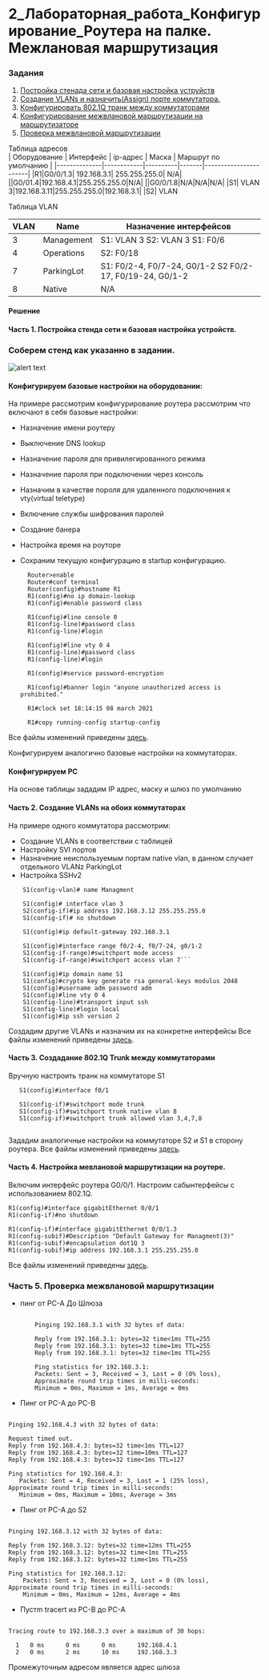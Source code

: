 # 2_Лабораторная_работа_Конфигурирование_Роутера на палке. Межлановая маршрутизация  


### Задания
1. [Постройка стенада сети и базовая настройка уструйств](https://github.com/rain360z/otus-networks/tree/main/2_lab#%D1%81%D0%BE%D0%B1%D0%B5%D1%80%D0%B5%D0%BC-%D1%81%D1%82%D0%B5%D0%BD%D0%B4-%D0%BA%D0%B0%D0%BA-%D1%83%D0%BA%D0%B0%D0%B7%D0%B0%D0%BD%D0%BD%D0%BE-%D0%B2-%D0%B7%D0%B0%D0%B4%D0%B0%D0%BD%D0%B8%D0%B8)
2. [Создание VLANs и назначить(Assign) порте коммутатора.](https://github.com/rain360z/otus-networks/tree/main/2_lab#%D1%87%D0%B0%D1%81%D1%82%D1%8C-2-%D1%81%D0%BE%D0%B7%D0%B4%D0%B0%D0%BD%D0%B8%D0%B5-vlans-%D0%BD%D0%B0-%D0%BE%D0%B1%D0%BE%D0%B8%D1%85-%D0%BA%D0%BE%D0%BC%D0%BC%D1%83%D1%82%D0%B0%D1%82%D0%BE%D1%80%D0%B0%D1%85)
3. [Конфигурировать 802.1Q транк между коммутаторами](https://github.com/rain360z/otus-networks/tree/main/2_lab#%D0%BA%D0%BE%D0%BD%D1%84%D0%B8%D0%B3%D1%83%D1%80%D0%B8%D1%80%D1%83%D0%B5%D0%BC-%D0%B1%D0%B0%D0%B7%D0%BE%D0%B2%D1%8B%D0%B5-%D0%BD%D0%B0%D1%81%D1%82%D1%80%D0%BE%D0%B9%D0%BA%D0%B8-%D0%BD%D0%B0-%D0%BE%D0%B1%D0%BE%D1%80%D1%83%D0%B4%D0%BE%D0%B2%D0%B0%D0%BD%D0%B8%D0%B8)
4. [Конфигурирование межвлановой маршрутизации на маршрутизаторе](https://github.com/rain360z/otus-networks/tree/main/2_lab#%D0%BA%D0%BE%D0%BD%D1%84%D0%B8%D0%B3%D1%83%D1%80%D0%B8%D1%80%D1%83%D0%B5%D0%BC-%D0%B1%D0%B0%D0%B7%D0%BE%D0%B2%D1%8B%D0%B5-%D0%BD%D0%B0%D1%81%D1%82%D1%80%D0%BE%D0%B9%D0%BA%D0%B8-%D0%BD%D0%B0-%D0%BE%D0%B1%D0%BE%D1%80%D1%83%D0%B4%D0%BE%D0%B2%D0%B0%D0%BD%D0%B8%D0%B8)
5. [Проверка межвлановой маршрутизации](https://github.com/rain360z/otus-networks/tree/main/2_lab#%D1%87%D0%B0%D1%81%D1%82%D1%8C-5-%D0%BF%D1%80%D0%BE%D0%B2%D0%B5%D1%80%D0%BA%D0%B0-%D0%BC%D0%B5%D0%B6%D0%B2%D0%BB%D0%B0%D0%BD%D0%BE%D0%B2%D0%BE%D0%B9-%D0%BC%D0%B0%D1%80%D1%88%D1%80%D1%83%D1%82%D0%B8%D0%B7%D0%B0%D1%86%D0%B8%D0%B8)


Таблица адресов  
| Оборудование | Интерфейс  | ip-адрес | Маска |  Маршрут по умолчанию |
|--------------|------------|----------|-------|-----------------------|
|R1|G0/0/1.3| 192.168.3.1| 255.255.255.0| N/A|
||G0/01.4|192.168.4.1|255.255.255.0|N/A|
||G0/0/1.8|N/A|N/A|N/A|
|S1|  VLAN 3|192.168.3.11|255.255.255.0|192.168.3.1|
|S2| VLAN

Таблица VLAN

| VLAN| Name | Назначение интерфейсов|
|----|-------|-----------------------|
| 3 |	Management |	S1: VLAN 3 S2: VLAN 3 S1: F0/6|
| 4 |	Operations |	S2: F0/18 |
| 7 |	ParkingLot |	S1: F0/2-4, F0/7-24, G0/1-2  S2 F0/2-17, F0/19-24, G0/1-2 |
| 8 |	Native |	N/A |




#### Решение
#### Часть 1. Постройка стенда сети и базовая настройка устройств.

### Соберем стенд как указанно в задании. 
![alert text](pictures/1.JPG)

#### Конфигурируем базовые настройки на оборудовании:

На примере рассмотрим конфигурирование роутера рассмотрим что включают в себя базовые настройки:

+ Назначение имени роутеру
+ Выключение DNS lookup
+ Назначение пароля для привилегированного режима
+ Назначение пароля при подключении через консоль        
+ Назначим в качестве пороля для удаленного подключения к vty(virtual teletype) 
+ Включение службы шифрования паролей
+ Создание банера
+ Настройка время на роуторе
+ Сохраним текущую конфигурацию в startup конфигурацию.

   ``` 
     Router>enable
     Router#conf terminal
     Router(config)#hostname R1
     R1(config)#no ip domain-lookup
     R1(config)#enable password class
     
     R1(config)#line console 0
     R1(config-line)#password class
     R1(config-line)#login
     
     R1(config)#line vty 0 4
     R1(config-line)#password class
     R1(config-line)#login
     
     R1(config)#service password-encryption
     
     R1(config)#banner login "anyone unauthorized access is prohibited."
     
     R1#clock set 18:14:15 08 march 2021
     
     R1#copy running-config startup-config

Все файлы изменений приведены [здесь](configs/). 
 
Конфигурируем аналогично базовые настройки на коммутаторах.
#### Конфигурируем PC
На основе таблицы зададим IP адрес, маску и шлюз по умолчанию

#### Часть 2. Создание VLANs на обоих коммутаторах

На примере одного коммутатора рассмотрим:
+ Создание  VLANs в соответствии с таблицей
+ Настройку SVI портов
+ Назначение неиспользуемым портам native vlan, в данном случает отдельного VLANz ParkingLot
+ Настройка SSHv2

``` S1(config)# vlan 3
    S1(config-vlan)# name Managment
    
    S1(config)# interface vlan 3
    S2(config-if)#ip address 192.168.3.12 255.255.255.0
    S1(config-if)# no shutdown
    
    S1(config)#ip default-gateway 192.168.3.1
    
    S1(config)#interface range f0/2-4, f0/7-24, g0/1-2
    S1(config-if-range)#switchport mode access 
    S1(config-if-range)#switchport access vlan 7```

    S1(config)#ip domain name S1
    S1(config)#crypto key generate rsa general-keys modulus 2048
    S1(config)#username adm password adm
    S1(config)#line vty 0 4
    S1(config-line)#transport input ssh
    S1(config-line)#login local
    S1(config)#ip ssh version 2
 ```
Создадим другие VLANs и назначим их на конкретне интерфейсы
Все файлы изменений приведены [здесь](configs/).

#### Часть 3. Создадание 802.1Q Trunk между коммутаторами

Вручную настроить транк на коммутаторе S1

``` 
   S1(config)#interface f0/1
   
   S1(config-if)#switchport mode trunk
   S1(config-if)#switchport trunk native vlan 8
   S1(config-if)#switchport trunk allowed vlan 3,4,7,8
   
```
Зададим аналогичные настройки на коммутаторе S2 и S1 в сторону роутера.
Все файлы изменений приведены [здесь](configs/).

#### Часть 4. Настройка мевлановой маршрутизации на роутере.

Включим интерфейс роутера G0/0/1. Настроим сабынтерфейсы с использованием 802.1Q.

```
R1(config)#interface gigabitEthernet 0/0/1
R1(config-if)#no shutdown

R1(config-if)#interface gigabitEthernet 0/0/1.3
R1(config-subif)#Description "Default Gateway for Managment(3)"
R1(config-subif)#encapsulation dot1Q 3
R1(config-subif)#ip address 192.168.3.1 255.255.255.0
```
Все файлы изменений приведены [здесь](configs/).
### Часть 5. Проверка межвлановой маршрутизации
+ пинг от PC-A До Шлюза
  ``` C:\>ping 192.168.3.1

      Pinging 192.168.3.1 with 32 bytes of data:

      Reply from 192.168.3.1: bytes=32 time<1ms TTL=255
      Reply from 192.168.3.1: bytes=32 time=1ms TTL=255
      Reply from 192.168.3.1: bytes=32 time<1ms TTL=255

      Ping statistics for 192.168.3.1:
      Packets: Sent = 3, Received = 3, Lost = 0 (0% loss),
      Approximate round trip times in milli-seconds:
      Minimum = 0ms, Maximum = 1ms, Average = 0ms
  ```
+ Пинг от PC-A до PC-B
 ```C:\>ping 192.168.4.3

Pinging 192.168.4.3 with 32 bytes of data:

Request timed out.
Reply from 192.168.4.3: bytes=32 time<1ms TTL=127
Reply from 192.168.4.3: bytes=32 time=10ms TTL=127
Reply from 192.168.4.3: bytes=32 time<1ms TTL=127

Ping statistics for 192.168.4.3:
    Packets: Sent = 4, Received = 3, Lost = 1 (25% loss),
Approximate round trip times in milli-seconds:
    Minimum = 0ms, Maximum = 10ms, Average = 3ms
```

+ Пинг от PC-A до S2
``` C:\>ping 192.168.3.12

Pinging 192.168.3.12 with 32 bytes of data:

Reply from 192.168.3.12: bytes=32 time=12ms TTL=255
Reply from 192.168.3.12: bytes=32 time<1ms TTL=255
Reply from 192.168.3.12: bytes=32 time<1ms TTL=255

Ping statistics for 192.168.3.12:
    Packets: Sent = 3, Received = 3, Lost = 0 (0% loss),
Approximate round trip times in milli-seconds:
    Minimum = 0ms, Maximum = 12ms, Average = 4ms
```
+ Пустm tracert из PC-B  до PC-A
``` C:\>tracert 192.168.3.3

Tracing route to 192.168.3.3 over a maximum of 30 hops: 

  1   0 ms      0 ms      0 ms      192.168.4.1
  2   0 ms      2 ms      10 ms     192.168.3.3
```
Промежуточным адресом является адрес шлюза

    
    
    
 










   
